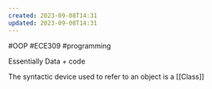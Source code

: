 ```yaml
---
created: 2023-09-08T14:31
updated: 2023-09-08T14:31
---
```

#OOP #ECE309 #programming 

Essentially Data + code

The syntactic device used to refer to an object is a [[Class]]